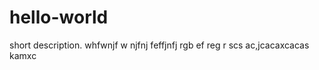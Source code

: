 # hello-world
short description. whfwnjf   w njfnj feffjnfj 
 rgb ef reg r 
scs ac,jcacaxcacas
kamxc
